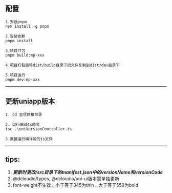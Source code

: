 ## 配置

```shell
1.安装pnpm
npm install -g pnpm

2.安装依赖
pnpm install

3.项目打包
pnpm build:mp-xxx

4.项目打包后将dist/build目录下的文件复制到dist/dev目录下

5.项目运行
pnpm dev:mp-xxx
```

---

## 更新uniapp版本

```shell
1. cd 至项目根目录

2. 运行编译ts命令
tsc .\uniVersionController.ts

3.直接运行编译后的js文件
```

---

## tips:

1. ***更新时更改/src目录下的manifest.json中的versionName和versionCode***
2. @dcloudio/types, @dcloudio/uni-ui版本需单独更新
3. font-weight不生效，小于等于345为thin，大于等于550为bold